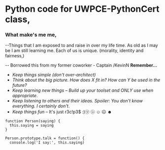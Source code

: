 # Python code for UWPCE-PythonCert class,

###  What make's me me,
 --Things that I am exposed to and raise in over my life time. As old as I may be I am still learning me. 
Each of us is unique. (morality, identity and fairness,)

-- Borrowed this from my former coworker - Captain /KevinN
**Remember…**
*    _Keep things simple (don't over-architect)_
*    _Think about the big picture. How does X fit in? How can Y be used in the future?_
*    _Keep learning new things – Build up your toolset and ONLY use when appropriate_.
*    _Keep listening to others and their ideas. Spoiler: You don't know everything. I certainly don't_.
*    _Keep things fun_ – It's just r3c!p3$ :)㋡ ㋛ ☺ ☹ ☻


```
function Person(saying) {
  this.saying = saying
}

Person.prototype.talk = function() {
  console.log('I say:', this.saying)
```

